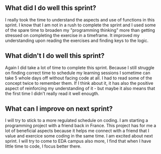 <h2>What did I do well this sprint?</h2>

I really took the time to understand the aspects and use of functions in this sprint. I know that I am not in a rush to complete the sprint and I used some of the spare time to broaden my "programming thinking" more than getting stressed on completing the exercise in a timeframe. It improved my understanding upon reading the exercises and finding keys to the logic.

<h2>What didn't I do well this sprint?</h2>

Again I did take a lot of time to complete this sprint. Because I still struggle on finding correct time to schedule my learning sessions I sometime can take 5 whole days off without facing code at all. I had to read some of the concept twice to remember them. If I think about it, it has also the positive aspect of reinforcing my understanding of it - but maybe it also means that the first time I didn't really read it well enougth.

<h2>What can I improve on next sprint?</h2>

I will try to stick to a more regulated schedule on coding. I am starting a programming project with a friend back in France. This project has for me a lot of beneficial aspects because it helps me connect with a friend that I value and exercice some coding in the same time. I am excited about next sprint. I will try to come to EDA campus also more, I find that when I have little time to code, I focus better there.